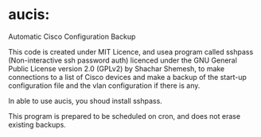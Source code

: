 # aucis: 
Automatic Cisco Configuration Backup

This code is created under MIT Licence, and usea program called sshpass (Non-interactive ssh password auth) licenced under the GNU General Public License version 2.0 (GPLv2) by Shachar Shemesh, to make connections to a list of Cisco devices and make a backup of the start-up configuration file and the vlan configuration if there is any.

In able to use aucis, you shoud install sshpass.

This program is prepared to be scheduled on cron, and does not erase existing backups.

